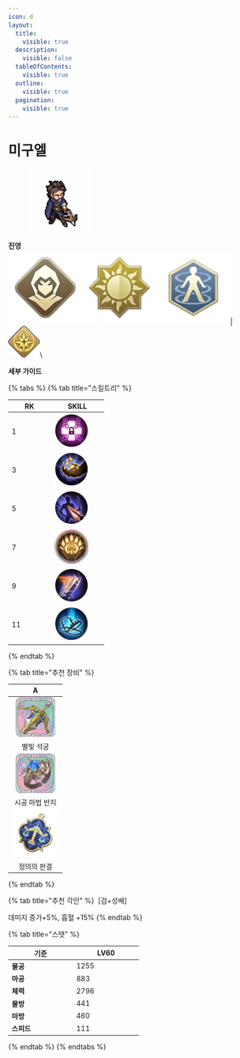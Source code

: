 ```yaml
---
icon: d
layout:
  title:
    visible: true
  description:
    visible: false
  tableOfContents:
    visible: true
  outline:
    visible: true
  pagination:
    visible: true
---
```


# 미구엘

<div align="left">

<figure><img src="../../.gitbook/assets/24.png" alt=""><figcaption></figcaption></figure>

</div>

**진영**\
<img src="../../.gitbook/assets/unittag_rover-150x150.webp" alt="" data-size="line"><img src="../../.gitbook/assets/1 (6).webp" alt="" data-size="line"><img src="../../.gitbook/assets/2 (3).png" alt="" data-size="line">| <img src="../../.gitbook/assets/감시자.webp" alt="" data-size="line">\


**세부 가이드**

{% tabs %}
{% tab title="스킬트리" %}
<table><thead><tr><th width="72">RK</th><th width="94">SKILL</th></tr></thead><tbody><tr><td>1</td><td><img src="../../.gitbook/assets/1 (10).png" alt="" data-size="original"></td></tr><tr><td>3</td><td><img src="../../.gitbook/assets/2 (10).png" alt=""></td></tr><tr><td>5</td><td><img src="../../.gitbook/assets/3 (9).png" alt=""></td></tr><tr><td>7</td><td><img src="../../.gitbook/assets/4 (8).png" alt=""></td></tr><tr><td>9</td><td><img src="../../.gitbook/assets/5 (8).png" alt=""></td></tr><tr><td>11</td><td><img src="../../.gitbook/assets/6 (7).png" alt=""></td></tr></tbody></table>
{% endtab %}

{% tab title="추천 장비" %}
<table><thead><tr><th width="96" align="center">A</th></tr></thead><tbody><tr><td align="center"><img src="../../.gitbook/assets/80px-星馳勁弩.png" alt=""></td></tr><tr><td align="center">별빛 석궁</td></tr><tr><td align="center"><img src="../../.gitbook/assets/a_6.png" alt=""></td></tr><tr><td align="center">시공 마법 반지</td></tr><tr><td align="center"><img src="../../.gitbook/assets/charm_justice.png" alt=""></td></tr><tr><td align="center">정의의 판결</td></tr></tbody></table>


{% endtab %}

{% tab title="추천 각인" %}
<img src="https://xenophicss-organization.gitbook.io/~gitbook/image?url=https%3A%2F%2F413720101-files.gitbook.io%2F%7E%2Ffiles%2Fv0%2Fb%2Fgitbook-x-prod.appspot.com%2Fo%2Fspaces%252Fu2PuY0J4BcHbRwvq1Ofi%252Fuploads%252FRCY8wLobwvMtN8oAl2Tz%252F1.png%3Falt%3Dmedia%26token%3D0faa14e9-89bb-47c1-a1cc-230c94080ac8&#x26;width=97&#x26;dpr=4&#x26;quality=100&#x26;sign=620c6a2&#x26;sv=1" alt="" data-size="line"> \[검+성배]&#x20;

데미지 증가+5%, 흡혈 +15%
{% endtab %}

{% tab title="스탯" %}
<table><thead><tr><th width="117">기준</th><th width="120">LV60</th></tr></thead><tbody><tr><td><strong>물공</strong></td><td>1255</td></tr><tr><td><strong>마공</strong></td><td>883</td></tr><tr><td><strong>체력</strong></td><td>2796</td></tr><tr><td><strong>물방</strong></td><td>441</td></tr><tr><td><strong>마방</strong></td><td>460</td></tr><tr><td><strong>스피드</strong></td><td>111</td></tr></tbody></table>
{% endtab %}
{% endtabs %}

